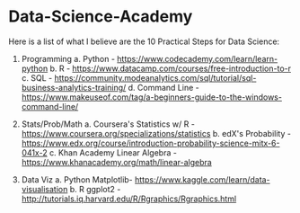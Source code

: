 # Data-Science-Academy

Here is a list of what I believe are the 10 Practical Steps for Data Science: 

1. Programming 
  a. Python - https://www.codecademy.com/learn/learn-python
  b. R - https://www.datacamp.com/courses/free-introduction-to-r
  c. SQL - https://community.modeanalytics.com/sql/tutorial/sql-business-analytics-training/
  d. Command Line - https://www.makeuseof.com/tag/a-beginners-guide-to-the-windows-command-line/

2. Stats/Prob/Math 
  a. Coursera's Statistics w/ R - https://www.coursera.org/specializations/statistics
  b. edX's Probability - https://www.edx.org/course/introduction-probability-science-mitx-6-041x-2
  c. Khan Academy Linear Algebra - https://www.khanacademy.org/math/linear-algebra

3. Data Viz 
  a. Python Matplotlib- https://www.kaggle.com/learn/data-visualisation
  b. R ggplot2 - http://tutorials.iq.harvard.edu/R/Rgraphics/Rgraphics.html
